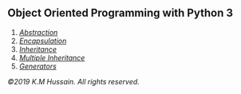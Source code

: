 <h2>Object Oriented Programming with Python 3</h2>
  <ol>
    <li><i><a href="classtest1.py">Abstraction</a></i></li>
    <li><i><a href="classtest2.py">Encapsulation</a></i></li>
    <li><i><a href="subclasstest1.py">Inheritance</a></i></li>
    <li><i><a href="subclasstest2.py">Multiple Inheritance</a></i></li>
    <li><i><a href="genertest.py">Generators</a></i></li>
  </ol>
<p>
  <i>&copy;2019 K.M Hussain. All rights reserved.</i>
</p>
